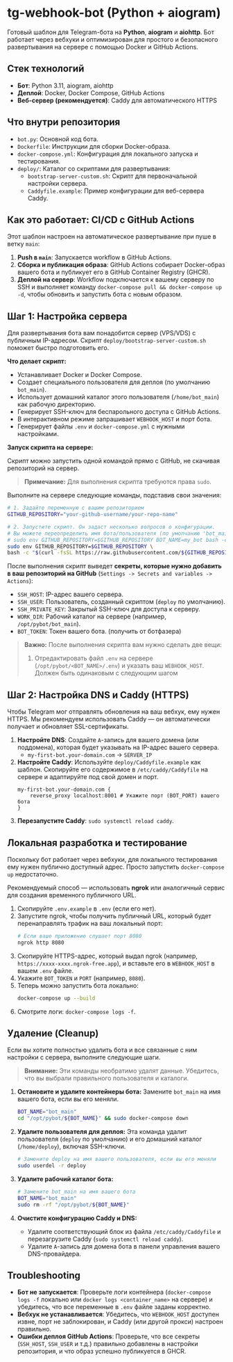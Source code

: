 # tg-webhook-bot (Python + aiogram)

Готовый шаблон для Telegram-бота на **Python**, **aiogram** и **aiohttp**. Бот работает через вебхуки и оптимизирован для простого и безопасного развертывания на сервере с помощью Docker и GitHub Actions.

## Стек технологий

- **Бот**: Python 3.11, aiogram, aiohttp
- **Деплой**: Docker, Docker Compose, GitHub Actions
- **Веб-сервер (рекомендуется)**: Caddy для автоматического HTTPS

## Что внутри репозитория

- `bot.py`: Основной код бота.
- `Dockerfile`: Инструкции для сборки Docker-образа.
- `docker-compose.yml`: Конфигурация для локального запуска и тестирования.
- `deploy/`: Каталог со скриптами для развертывания:
  - `bootstrap-server-custom.sh`: Скрипт для первоначальной настройки сервера.
  - `Caddyfile.example`: Пример конфигурации для веб-сервера Caddy.

## Как это работает: CI/CD с GitHub Actions

Этот шаблон настроен на автоматическое развертывание при пуше в ветку `main`:

1.  **Push в `main`**: Запускается workflow в GitHub Actions.
2.  **Сборка и публикация образа**: GitHub Actions собирает Docker-образ вашего бота и публикует его в GitHub Container Registry (GHCR).
3.  **Деплой на сервер**: Workflow подключается к вашему серверу по SSH и выполняет команду `docker-compose pull && docker-compose up -d`, чтобы обновить и запустить бота с новым образом.

## Шаг 1: Настройка сервера

Для развертывания бота вам понадобится сервер (VPS/VDS) с публичным IP-адресом. Скрипт `deploy/bootstrap-server-custom.sh` поможет быстро подготовить его.

**Что делает скрипт:**
- Устанавливает Docker и Docker Compose.
- Создает специального пользователя для деплоя (по умолчанию `bot_main`).
- Использует домашний каталог этого пользователя (`/home/bot_main`) как рабочую директорию.
- Генерирует SSH-ключ для беспарольного доступа с GitHub Actions.
- В интерактивном режиме запрашивает `WEBHOOK_HOST` и порт бота.
- Генерирует файлы `.env` и `docker-compose.yml` с нужными настройками.

**Запуск скрипта на сервере:**

Скрипт можно запустить одной командой прямо с GitHub, не скачивая репозиторий на сервер.

> **Примечание:** Для выполнения скрипта требуются права `sudo`.

Выполните на сервере следующие команды, подставив свои значения:

```bash
# 1. Задайте переменную с вашим репозиторием
GITHUB_REPOSITORY="your-github-username/your-repo-name"

# 2. Запустите скрипт. Он задаст несколько вопросов о конфигурации.
# Вы можете переопределить имя бота/пользователя (по умолчанию 'bot_main'):
# sudo env GITHUB_REPOSITORY=$GITHUB_REPOSITORY BOT_NAME=my_bot bash -c "..."
sudo env GITHUB_REPOSITORY=$GITHUB_REPOSITORY \
bash -c "$(curl -fsSL https://raw.githubusercontent.com/${GITHUB_REPOSITORY}/main/deploy/bootstrap-server-custom.sh)"
```

После выполнения скрипт выведет **секреты, которые нужно добавить в ваш репозиторий на GitHub** (`Settings -> Secrets and variables -> Actions`):
- `SSH_HOST`: IP-адрес вашего сервера.
- `SSH_USER`: Пользователь, созданный скриптом (`deploy` по умолчанию).
- `SSH_PRIVATE_KEY`: Закрытый SSH-ключ для доступа к серверу.
- `WORK_DIR`: Рабочий каталог на сервере (например, `/opt/pybot/bot_main`).
- `BOT_TOKEN`: Токен вашего бота. (получить от ботфазера)

> **Важно:** После выполнения скрипта вам нужно сделать две вещи:
> 1. Отредактировать файл `.env` на сервере (`/opt/pybot/<BOT_NAME>/.env`) и указать ваш `WEBHOOK_HOST`. Должен быть одинаковым с следующим шагом

## Шаг 2: Настройка DNS и Caddy (HTTPS)

Чтобы Telegram мог отправлять обновления на ваш вебхук, ему нужен HTTPS. Мы рекомендуем использовать Caddy — он автоматически получает и обновляет SSL-сертификаты.

1.  **Настройте DNS**: Создайте `A`-запись для вашего домена (или поддомена), которая будет указывать на IP-адрес вашего сервера.
    - `my-first-bot.your-domain.com` -> `SERVER_IP`
2.  **Настройте Caddy**: Используйте `deploy/Caddyfile.example` как шаблон. Скопируйте его содержимое в `/etc/caddy/Caddyfile` на сервере и адаптируйте под свой домен и порт.
    ```
    my-first-bot.your-domain.com {
        reverse_proxy localhost:8001 # Укажите порт (BOT_PORT) вашего бота
    }
    ```
3.  **Перезапустите Caddy**: `sudo systemctl reload caddy`.

## Локальная разработка и тестирование

Поскольку бот работает через вебхуки, для локального тестирования ему нужен публично доступный адрес. Просто запустить `docker-compose up` недостаточно.

Рекомендуемый способ — использовать **ngrok** или аналогичный сервис для создания временного публичного URL.

1.  Скопируйте `.env.example` в `.env` (если его нет).
2.  Запустите ngrok, чтобы получить публичный URL, который будет перенаправлять трафик на ваш локальный порт:
    ```bash
    # Если ваше приложение слушает порт 8080
    ngrok http 8080
    ```
3.  Скопируйте HTTPS-адрес, который выдал ngrok (например, `https://xxxx-xxxx.ngrok-free.app`), и вставьте его в `WEBHOOK_HOST` в вашем `.env` файле.
4.  Укажите `BOT_TOKEN` и `PORT` (например, `8080`).
5.  Теперь можно запустить бота локально:
    ```bash
    docker-compose up --build
    ```
6.  Смотрите логи: `docker-compose logs -f`.

## Удаление (Cleanup)

Если вы хотите полностью удалить бота и все связанные с ним настройки с сервера, выполните следующие шаги.

> **Внимание:** Эти команды необратимо удалят данные. Убедитесь, что вы выбрали правильного пользователя и каталоги.

1.  **Остановите и удалите контейнеры бота:**
    Замените `bot_main` на имя вашего бота, если вы его меняли.

    ```bash
    BOT_NAME="bot_main"
    cd "/opt/pybot/${BOT_NAME}" && sudo docker-compose down
    ```

2.  **Удалите пользователя для деплоя:**
    Эта команда удалит пользователя (`deploy` по умолчанию) и его домашний каталог (`/home/deploy`), включая SSH-ключи.

    ```bash
    # Замените deploy на имя вашего пользователя, если вы его меняли
    sudo userdel -r deploy
    ```

3.  **Удалите рабочий каталог бота:**

    ```bash
    # Замените bot_main на имя вашего бота
    BOT_NAME="bot_main"
    sudo rm -rf "/opt/pybot/${BOT_NAME}"
    ```

4.  **Очистите конфигурацию Caddy и DNS:**
    - Удалите соответствующий блок из файла `/etc/caddy/Caddyfile` и перезагрузите Caddy (`sudo systemctl reload caddy`).
    - Удалите `A`-запись для домена бота в панели управления вашего DNS-провайдера.
    

## Troubleshooting

- **Бот не запускается**: Проверьте логи контейнера (`docker-compose logs -f` локально или `docker logs <container_name>` на сервере) и убедитесь, что все переменные в `.env` файле заданы корректно.
- **Вебхук не устанавливается**: Убедитесь, что `WEBHOOK_HOST` доступен извне, порт не заблокирован, и Caddy (или другой прокси) настроен правильно.
- **Ошибки деплоя GitHub Actions**: Проверьте, что все секреты (`SSH_HOST`, `SSH_USER` и т.д.) правильно добавлены в настройки репозитория, и что образ успешно публикуется в GHCR.
